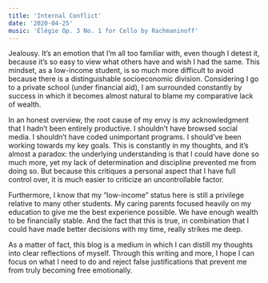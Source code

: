 ```yaml
---
title: 'Internal Conflict'
date: '2020-04-25'
music: 'Élégie Op. 3 No. 1 for Cello by Rachmaninoff'
---
```


Jealousy. It’s an emotion that I’m all too familiar with, even though I detest it, because it’s so easy to view what others have and wish I had the same. This mindset, as a low-income student, is so much more difficult to avoid because there is a distinguishable socioeconomic division. Considering I go to a private school (under financial aid), I am surrounded constantly by success in which it becomes almost natural to blame my comparative lack of wealth.

In an honest overview, the root cause of my envy is my acknowledgment that I hadn’t been entirely productive. I shouldn’t have browsed social media. I shouldn’t have coded unimportant programs. I should’ve been working towards my key goals. This is constantly in my thoughts, and it’s almost a paradox: the underlying understanding is that I could have done so much more, yet my lack of determination and discipline prevented me from doing so. But because this critiques a personal aspect that I have full control over, it is much easier to criticize an uncontrollable factor.

Furthermore, I know that my “low-income” status here is still a privilege relative to many other students. My caring parents focused heavily on my education to give me the best experience possible. We have enough wealth to be financially stable. And the fact that this is true, in combination that I could have made better decisions with my time, really strikes me deep. 

As a matter of fact, this blog is a medium in which I can distill my thoughts into clear reflections of myself. Through this writing and more, I hope I can focus on what I need to do and reject false justifications that prevent me from truly becoming free emotionally.